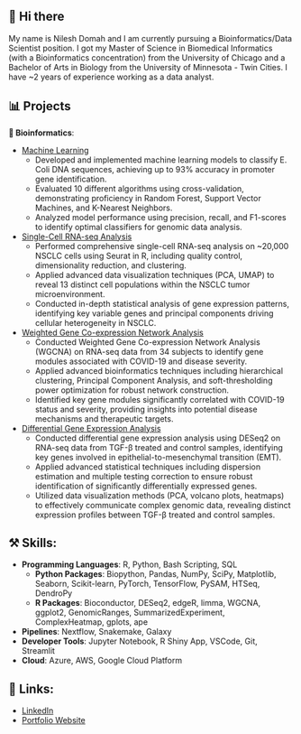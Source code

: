 ## 👋 Hi there 
My name is Nilesh Domah and I am currently pursuing a Bioinformatics/Data Scientist position. I got my Master of Science in Biomedical Informatics (with a Bioinformatics concentration) from the University of Chicago and a Bachelor of Arts in Biology from the University of Minnesota - Twin Cities. I have ~2 years of experience working as a data analyst. 

## 📊 Projects
**🧬 Bioinformatics**:
- [Machine Learning](https://github.com/ndomah001/Machine-Learning)
  - Developed and implemented machine learning models to classify E. Coli DNA sequences, achieving up to 93% accuracy in promoter gene identification.
  - Evaluated 10 different algorithms using cross-validation, demonstrating proficiency in Random Forest, Support Vector Machines, and K-Nearest Neighbors.
  - Analyzed model performance using precision, recall, and F1-scores to identify optimal classifiers for genomic data analysis.
- [Single-Cell RNA-seq Analysis](https://github.com/ndomah001/scRNA-Seq-Analysis)
  - Performed comprehensive single-cell RNA-seq analysis on ~20,000 NSCLC cells using Seurat in R, including quality control, dimensionality reduction, and clustering.
  - Applied advanced data visualization techniques (PCA, UMAP) to reveal 13 distinct cell populations within the NSCLC tumor microenvironment.
  - Conducted in-depth statistical analysis of gene expression patterns, identifying key variable genes and principal components driving cellular heterogeneity in NSCLC.
- [Weighted Gene Co-expression Network Analysis](https://github.com/ndomah001/Weighted-Gene-Co-expression-Network-Analysis)
  - Conducted Weighted Gene Co-expression Network Analysis (WGCNA) on RNA-seq data from 34 subjects to identify gene modules associated with COVID-19 and disease severity.
  - Applied advanced bioinformatics techniques including hierarchical clustering, Principal Component Analysis, and soft-thresholding power optimization for robust network construction.
  - Identified key gene modules significantly correlated with COVID-19 status and severity, providing insights into potential disease mechanisms and therapeutic targets.
- [Differential Gene Expression Analysis](https://github.com/ndomah001/Differential-Gene-Expression)
  - Conducted differential gene expression analysis using DESeq2 on RNA-seq data from TGF-β treated and control samples, identifying key genes involved in epithelial-to-mesenchymal transition (EMT).
  - Applied advanced statistical techniques including dispersion estimation and multiple testing correction to ensure robust identification of significantly differentially expressed genes.
  - Utilized data visualization methods (PCA, volcano plots, heatmaps) to effectively communicate complex genomic data, revealing distinct expression profiles between TGF-β treated and control samples.

## ⚒️ Skills:
- **Programming Languages**: R, Python, Bash Scripting, SQL
  - **Python Packages**: Biopython, Pandas, NumPy, SciPy, Matplotlib, Seaborn, Scikit-learn, PyTorch, TensorFlow, PySAM, HTSeq, DendroPy
  - **R Packages**: Bioconductor, DESeq2, edgeR, limma, WGCNA, ggplot2, GenomicRanges, SummarizedExperiment, ComplexHeatmap, gplots, ape
- **Pipelines**: Nextflow, Snakemake, Galaxy
- **Developer Tools**: Jupyter Notebook, R Shiny App, VSCode, Git, Streamlit
- **Cloud**: Azure, AWS, Google Cloud Platform


## 🔗 Links:
- [LinkedIn](https://www.linkedin.com/in/ndomah001/)
- [Portfolio Website](https://www.datascienceportfol.io/ndomah001)
<!--
**ndomah001/ndomah001** is a ✨ _special_ ✨ repository because its `README.md` (this file) appears on your GitHub profile.

Here are some ideas to get you started:

- 🔭 I’m currently working on ...
- 🌱 I’m currently learning ...
- 👯 I’m looking to collaborate on ...
- 🤔 I’m looking for help with ...
- 💬 Ask me about ...
- 📫 How to reach me: ...
- 😄 Pronouns: ...
- ⚡ Fun fact: ...
-->

